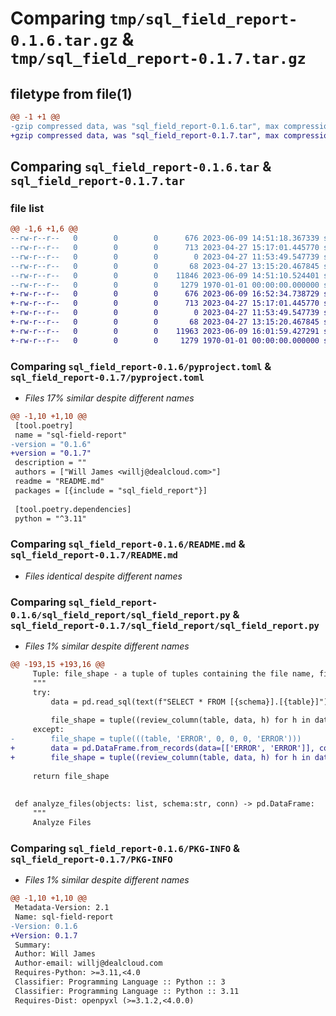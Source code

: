 # Comparing `tmp/sql_field_report-0.1.6.tar.gz` & `tmp/sql_field_report-0.1.7.tar.gz`

## filetype from file(1)

```diff
@@ -1 +1 @@
-gzip compressed data, was "sql_field_report-0.1.6.tar", max compression
+gzip compressed data, was "sql_field_report-0.1.7.tar", max compression
```

## Comparing `sql_field_report-0.1.6.tar` & `sql_field_report-0.1.7.tar`

### file list

```diff
@@ -1,6 +1,6 @@
--rw-r--r--   0        0        0      676 2023-06-09 14:51:18.367339 sql_field_report-0.1.6/pyproject.toml
--rw-r--r--   0        0        0      713 2023-04-27 15:17:01.445770 sql_field_report-0.1.6/README.md
--rw-r--r--   0        0        0        0 2023-04-27 11:53:49.547739 sql_field_report-0.1.6/sql_field_report/__init__.py
--rw-r--r--   0        0        0       68 2023-04-27 13:15:20.467845 sql_field_report-0.1.6/sql_field_report/__main__.py
--rw-r--r--   0        0        0    11846 2023-06-09 14:51:10.524401 sql_field_report-0.1.6/sql_field_report/sql_field_report.py
--rw-r--r--   0        0        0     1279 1970-01-01 00:00:00.000000 sql_field_report-0.1.6/PKG-INFO
+-rw-r--r--   0        0        0      676 2023-06-09 16:52:34.738729 sql_field_report-0.1.7/pyproject.toml
+-rw-r--r--   0        0        0      713 2023-04-27 15:17:01.445770 sql_field_report-0.1.7/README.md
+-rw-r--r--   0        0        0        0 2023-04-27 11:53:49.547739 sql_field_report-0.1.7/sql_field_report/__init__.py
+-rw-r--r--   0        0        0       68 2023-04-27 13:15:20.467845 sql_field_report-0.1.7/sql_field_report/__main__.py
+-rw-r--r--   0        0        0    11963 2023-06-09 16:01:59.427291 sql_field_report-0.1.7/sql_field_report/sql_field_report.py
+-rw-r--r--   0        0        0     1279 1970-01-01 00:00:00.000000 sql_field_report-0.1.7/PKG-INFO
```

### Comparing `sql_field_report-0.1.6/pyproject.toml` & `sql_field_report-0.1.7/pyproject.toml`

 * *Files 17% similar despite different names*

```diff
@@ -1,10 +1,10 @@
 [tool.poetry]
 name = "sql-field-report"
-version = "0.1.6"
+version = "0.1.7"
 description = ""
 authors = ["Will James <willj@dealcloud.com>"]
 readme = "README.md"
 packages = [{include = "sql_field_report"}]
 
 [tool.poetry.dependencies]
 python = "^3.11"
```

### Comparing `sql_field_report-0.1.6/README.md` & `sql_field_report-0.1.7/README.md`

 * *Files identical despite different names*

### Comparing `sql_field_report-0.1.6/sql_field_report/sql_field_report.py` & `sql_field_report-0.1.7/sql_field_report/sql_field_report.py`

 * *Files 1% similar despite different names*

```diff
@@ -193,15 +193,16 @@
     Tuple: file_shape - a tuple of tuples containing the file name, field name, row count for each field
     """
     try:
         data = pd.read_sql(text(f"SELECT * FROM [{schema}].[{table}]"), conn)
 
         file_shape = tuple((review_column(table, data, h) for h in data.columns))
     except:
-        file_shape = tuple(((table, 'ERROR', 0, 0, 0, 'ERROR')))
+        data = pd.DataFrame.from_records(data=[['ERROR', 'ERROR']], columns = ['ERROR', 'ERROR2'])
+        file_shape = tuple((review_column(table, data, h) for h in data.columns))
 
     return file_shape
 
 
 def analyze_files(objects: list, schema:str, conn) -> pd.DataFrame:
     """
     Analyze Files
```

### Comparing `sql_field_report-0.1.6/PKG-INFO` & `sql_field_report-0.1.7/PKG-INFO`

 * *Files 1% similar despite different names*

```diff
@@ -1,10 +1,10 @@
 Metadata-Version: 2.1
 Name: sql-field-report
-Version: 0.1.6
+Version: 0.1.7
 Summary: 
 Author: Will James
 Author-email: willj@dealcloud.com
 Requires-Python: >=3.11,<4.0
 Classifier: Programming Language :: Python :: 3
 Classifier: Programming Language :: Python :: 3.11
 Requires-Dist: openpyxl (>=3.1.2,<4.0.0)
```

